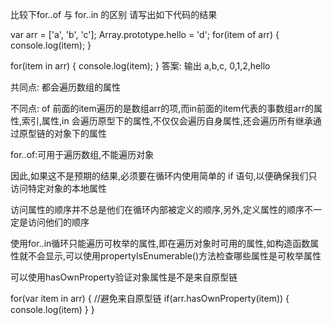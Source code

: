 比较下for..of 与 for..in 的区别
请写出如下代码的结果

var arr = ['a', 'b', 'c'];
Array.prototype.hello = 'd';
for(item of arr) {
  console.log(item);
}

for(item in arr) {
  console.log(item);
}
答案: 输出 a,b,c, 0,1,2,hello

共同点: 都会遍历数组的属性

不同点: of 前面的item遍历的是数组arr的项,而in前面的item代表的事数组arr的属性,索引,属性,in 会遍历原型下的属性,不仅仅会遍历自身属性,还会遍历所有继承通过原型链的对象下的属性

for..of:可用于遍历数组,不能遍历对象

因此,如果这不是预期的结果,必须要在循环内使用简单的 if 语句,以便确保我们只访问特定对象的本地属性

访问属性的顺序并不总是他们在循环内部被定义的顺序,另外,定义属性的顺序不一定是访问他们的顺序

使用for..in循环只能遍历可枚举的属性,即在遍历对象时可用的属性,如构造函数属性就不会显示,可以使用propertyIsEnumerable()方法检查哪些属性是可枚举属性

可以使用hasOwnProperty验证对象属性是不是来自原型链

for(var item in arr) {
  //避免来自原型链
  if(arr.hasOwnProperty(item)) {
    console.log(item)
  }
}